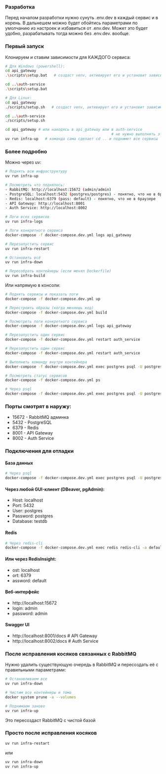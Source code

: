 ### Разработка

Перед началом разработки нужно сунуть .env.dev в каждый сервис и в корень.
В дальнешем можно будет обойтись параметрами по умолчанию из настроек и избавиться от .env.dev. Может это будет удобно, разрабатывать тогда можно без .env.dev. вообще.

### Первый запуск
Клонируем и ставим зависимости для КАЖДОГО сервиса:
```bash
# Для Windows (powershell):
cd api_gateway
.\scripts\setup.bat   # создаст venv, активирует его и установит зависимости

cd ..\auth-service
.\scripts\setup.bat
```

```bash
# Для Linux:
cd api_gateway
./scripts/setup.sh   # создаст venv, активирует его и установит зависимости

cd ..\auth-service
./scripts/setup.sh
```

```bash
cd api_gateway # или находясь в api_gateway или в auth-service
                                                # не нужно выполнять эту команду
uv run infra-up   # команда сама сделает cd .. и поднимет все сервисы
```


### Более подробно

Можно через uv:

```bash
# Поднять всю инфраструктуру
uv run infra-up

# Посмотреть что поднялось:
- RabbitMQ: http://localhost:15672 (admin/admin)
- PostgreSQL: localhost:5432 (postgres/postgres) - понятно, что не в браузере
- Redis: localhost:6379 (pass: default) - понятно, что не в браузере
- API Gateway: http://localhost:8001
- Auth Service: http://localhost:8002

# Логи всех сервисов
uv run infra-logs

# Логи конкретного сервиса
docker-compose -f docker-compose.dev.yml logs api_gateway

# Перезапустить сервис
uv run infra-restart

# Остановить всё
uv run infra-down

# Пересобрать контейнеры (если менял Dockerfile)
uv run infra-build
```

Или напрямую в консоли:

```bash
# Поднять сервисы и показать логи
docker-compose -f docker-compose.dev.yml up

# Перестроить образы (когда меняешь код)
docker-compose -f docker-compose.dev.yml build

# Посмотреть логи конкретного сервиса
docker-compose -f docker-compose.dev.yml logs api_gateway

# Перезапустить один сервис
docker-compose -f docker-compose.dev.yml restart auth_service

# Перезапустить один сервис
docker-compose -f docker-compose.dev.yml restart auth_service

# Выполнить команду внутри контейнера
docker-compose -f docker-compose.dev.yml exec postgres psql -U postgres

# Посмотреть статус сервисов
docker-compose -f docker-compose.dev.yml ps

# Через psql
docker-compose -f docker-compose.dev.yml exec postgres psql -U postgres testdb
```

### Порты смотрят в наружу:
- 15672 - RabbitMQ админка
- 5432 - PostgreSQL
- 6379 - Redis
- 8001 - API Gateway
- 8002 - Auth Service

### Подключения для отладки

#### База данных
```bash
# Через psql
docker-compose -f docker-compose.dev.yml exec postgres psql -U postgres testdb
```

#### Через любой GUI-клиент (DBeaver, pgAdmin):
- Host: localhost
- Port: 5432
- User: postgres
- Password: postgres
- Database: testdb

#### Redis
```bash
# Через redis-cli
docker-compose -f docker-compose.dev.yml exec redis redis-cli -a default
```

#### Или через RedisInsight:
- ost: localhost
- ort: 6379
- assword: default

#### Веб-интерфейс
- http://localhost:15672
- login: admin
- password: admin

#### Swagger UI
- http://localhost:8001/docs  # API Gateway
- http://localhost:8002/docs  # Auth Service


### После исправления косяков связанных с RabbitMQ

Нужно удалить существующую очередь в RabbitMQ и пересоздать её с правильными параметрами:
```bash
# Останавливаем все
uv run infra-down

# Чистим все контейнеры и тома
docker system prune -a --volumes

# Поднимаем заново
uv run infra-up
```
Это пересоздаст RabbitMQ с чистой базой

### Просто после исправления косяков
```bash
uv run infra-restart
```
или
```bash
uv run infra-down
uv run infra-up
```